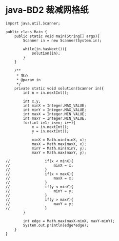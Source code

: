 # java-BD2 裁减网格纸


    import java.util.Scanner;
    
    public class Main {
        public static void main(String[] args){
            Scanner in = new Scanner(System.in);
    
            while(in.hasNext()){
                solution(in);
            }
        }
    
        /**
         * 贪心
         * @param in
         */
        private static void solution(Scanner in){
            int n = in.nextInt();
    
            int x,y;
            int minX = Integer.MAX_VALUE;
            int minY = Integer.MAX_VALUE;
            int maxX = Integer.MIN_VALUE;
            int maxY = Integer.MIN_VALUE;
            for(int i=1; i<=n; i++){
                x = in.nextInt();
                y = in.nextInt();
    
                minX = Math.min(minX, x);
                maxX = Math.max(maxX, x);
                minY = Math.min(minY, y);
                maxY = Math.max(maxY, y);
    
    //                if(x < minX){
    //                    minX = x;
    //                }
    //                if(x > maxX){
    //                    maxX = x;
    //                }
    //                if(y < minY){
    //                    minY = y;
    //                }
    //                if(y > maxY){
    //                    maxY = y;
    //                }
            }
    
            int edge = Math.max(maxX-minX, maxY-minY);
            System.out.println(edge*edge);
        }
    }

  

